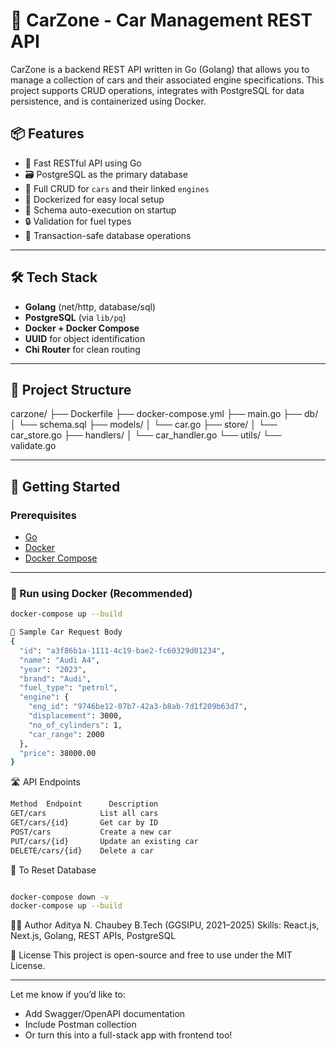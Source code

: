 # 🚗 CarZone - Car Management REST API

CarZone is a backend REST API written in Go (Golang) that allows you to manage a collection of cars and their associated engine specifications. This project supports CRUD operations, integrates with PostgreSQL for data persistence, and is containerized using Docker.

## 📦 Features

- 🚀 Fast RESTful API using Go
- 🗃️ PostgreSQL as the primary database
- 🔁 Full CRUD for `cars` and their linked `engines`
- 🐳 Dockerized for easy local setup
- 📄 Schema auto-execution on startup
- 🔒 Validation for fuel types
- 🔄 Transaction-safe database operations

---

## 🛠️ Tech Stack

- **Golang** (net/http, database/sql)
- **PostgreSQL** (via `lib/pq`)
- **Docker + Docker Compose**
- **UUID** for object identification
- **Chi Router** for clean routing

---

## 📁 Project Structure

carzone/
├── Dockerfile
├── docker-compose.yml
├── main.go
├── db/
│ └── schema.sql
├── models/
│ └── car.go
├── store/
│ └── car_store.go
├── handlers/
│ └── car_handler.go
└── utils/
└── validate.go


---

## 🚀 Getting Started

### Prerequisites

- [Go](https://go.dev/doc/install)
- [Docker](https://docs.docker.com/get-docker/)
- [Docker Compose](https://docs.docker.com/compose/)

---

### 🐳 Run using Docker (Recommended)

```bash
docker-compose up --build

🧪 Sample Car Request Body
{
  "id": "a3f86b1a-1111-4c19-bae2-fc60329d01234",
  "name": "Audi A4",
  "year": "2023",
  "brand": "Audi",
  "fuel_type": "petrol",
  "engine": {
    "eng_id": "9746be12-07b7-42a3-b8ab-7d1f209b63d7",
    "displacement": 3000,
    "no_of_cylinders": 1,
    "car_range": 2000
  },
  "price": 38000.00
}
```

🛣️ API Endpoints
```bash
Method	Endpoint	  Description
GET/cars	        List all cars
GET/cars/{id}	    Get car by ID
POST/cars	        Create a new car
PUT/cars/{id}	    Update an existing car
DELETE/cars/{id}	Delete a car
```

🧹 To Reset Database
```bash

docker-compose down -v
docker-compose up --build
```

🧑‍💻 Author
Aditya N. Chaubey
B.Tech (GGSIPU, 2021–2025)
Skills: React.js, Next.js, Golang, REST APIs, PostgreSQL

📄 License
This project is open-source and free to use under the MIT License.

---

Let me know if you’d like to:
- Add Swagger/OpenAPI documentation
- Include Postman collection
- Or turn this into a full-stack app with frontend too!

